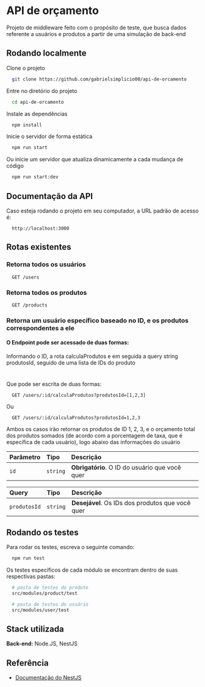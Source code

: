 
# API de orçamento

Projeto de middleware feito com o propósito de teste, que busca dados referente a usuários e produtos a partir de uma simulação de back-end
## Rodando localmente

Clone o projeto

```bash
  git clone https://github.com/gabrielsimplicio00/api-de-orcamento
```

Entre no diretório do projeto

```bash
  cd api-de-orcamento
```

Instale as dependências

```bash
  npm install
```

Inicie o servidor de forma estática

```bash
  npm run start
```

Ou inicie um servidor que atualiza dinamicamente a cada mudança de código

```bash
  npm run start:dev
```

## Documentação da API

Caso esteja rodando o projeto em seu computador, a URL padrão de acesso é:

```http
  http://localhost:3000
```

## Rotas existentes

### Retorna todos os usuários

```http
  GET /users
```

### Retorna todos os produtos

```http
  GET /products
```

### Retorna um usuário específico baseado no ID, e os produtos correspondentes a ele

#### O Endpoint pode ser acessado de duas formas:

Informando o ID, a rota calculaProdutos e em seguida a query string produtosId, seguido de uma lista de IDs do produto     
#

Que pode ser escrita de duas formas:

```http
  GET /users/:id/calculaProdutos?produtosId=[1,2,3]
```

Ou

```http
  GET /users/:id/calculaProdutos?produtosId=1,2,3
```

Ambos os casos irão retornar os produtos de ID 1, 2, 3, e o orçamento total dos produtos somados (de acordo com a porcentagem de taxa, que é específica de cada usuário), logo abaixo das informações do usuário

| Parâmetro   | Tipo       | Descrição                                   |
| :---------- | :--------- | :------------------------------------------ |
| `id`      | `string` | **Obrigatório**. O ID do usuário que você quer |

| Query   | Tipo       | Descrição                                   |
| :---------- | :--------- | :------------------------------------------ |
| `produtosId`      | `string` | **Desejável**. Os IDs dos produtos que você quer |


## Rodando os testes

Para rodar os testes, escreva o seguinte comando:

```bash
  npm run test
```

Os testes específicos de cada módulo se encontram dentro de suas respectivas pastas:

```bash
  # pasta de testes do produto
  src/modules/product/test

  # pasta de testes do usuário
  src/modules/user/test
```


## Stack utilizada

**Back-end:** Node.JS, NestJS


## Referência

 - [Documentação do NestJS](https://docs.nestjs.com/)

